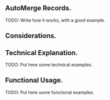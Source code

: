 AutoMerge Records.
---

TODO: Write how it works, with a good example.

Considerations.
---

Technical Explanation.
---

TODO: Put here some technical examples.

Functional Usage.
---

TODO: Put here some functional examples.
